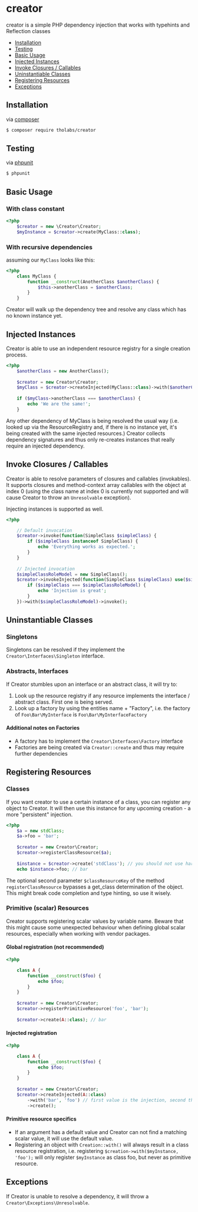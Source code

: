 # creator
creator is a simple PHP dependency injection that works with typehints and Reflection classes

* [Installation](#installation)
* [Testing](#testing)
* [Basic Usage](#basic-usage)
* [Injected Instances](#injected-instances)
* [Invoke Closures / Callables](#invoke-closures--callables)
* [Uninstantiable Classes](#uninstantiable-classes)
* [Registering Resources](#registering-resources)
* [Exceptions](#exceptions)

## Installation
via [composer](https://getcomposer.org/)
````bash
$ composer require tholabs/creator
````

## Testing
via [phpunit](https://phpunit.de/)
````bash
$ phpunit
````


## Basic Usage
### With class constant
````php
<?php
    $creator = new \Creator\Creator;
    $myInstance = $creator->create(MyClass::class);
````
### With recursive dependencies
assuming our `MyClass` looks like this:
````php
<?php
    class MyClass {
        function __construct(AnotherClass $anotherClass) {
            $this->anotherClass = $anotherClass;
        }
    }
````
Creator will walk up the dependency tree and resolve any class which has no known instance yet.

## Injected Instances
Creator is able to use an independent resource registry for a single creation process.
````php
<?php
    $anotherClass = new AnotherClass();
    
    $creator = new Creator\Creator;
    $myClass = $creator->createInjected(MyClass::class)->with($anotherClass)->create();
    
    if ($myClass->anotherClass === $anotherClass) {
        echo 'We are the same!';
    }
````
Any other dependency of MyClass is being resolved the usual way (i.e. looked up via the ResourceRegistry and, if there is no instance yet, it's being created with the same injected resources.)
Creator collects dependency signatures and thus only re-creates instances that really require an injected dependency.

## Invoke Closures / Callables
Creator is able to resolve parameters of closures and callables (invokables). It supports closures and method-context array callables with the object at index 0 (using the class name at index 0 is currently not supported and will cause Creator to throw an `Unresolvable` exception).

Injecting instances is supported as well.
````php
<?php

    // Default invocation
    $creator->invoke(function(SimpleClass $simpleClass) {
        if ($simpleClass instanceof SimpleClass) {
            echo 'Everything works as expected.';
        }
    }
    
    // Injected invocation
    $simpleClassRoleModel = new SimpleClass();
    $creator->invokeInjected(function(SimpleClass $simpleClass) use($simpleClassRoleModel) {
        if ($simpleClass === $simpleClassRoleModel) {
            echo 'Injection is great';
        }
    })->with($simpleClassRoleModel)->invoke();
````

## Uninstantiable Classes
### Singletons
Singletons can be resolved if they implement the `Creator\Interfaces\Singleton` interface.
### Abstracts, Interfaces
If Creator stumbles upon an interface or an abstract class, it will try to:

1. Look up the resource registry if any resource implements the interface / abstract class. First one is being served.
2. Look up a factory by using the entities name + "Factory", i.e. the factory of `Foo\Bar\MyInterface` is `Foo\Bar\MyInterfaceFactory`

#### Additional notes on Factories
* A factory has to implement the `Creator\Interfaces\Factory` interface
* Factories are being created via `Creator::create` and thus may require further dependencies

## Registering Resources
### Classes
If you want creator to use a certain instance of a class, you can register any object to Creator. It will then use this instance for any upcoming creation - a more "persistent" injection.
````php
<?php
    $a = new stdClass;
    $a->foo = 'bar';
    
    $creator = new Creator\Creator;
    $creator->registerClassResource($a);
    
    $instance = $creator->create('stdClass'); // you should not use hardcoded strings as class names; always prefer the class constant
    echo $instance->foo; // bar
````
The optional second parameter `$classResourceKey` of the method `registerClassResource` bypasses a get_class determination of the object. This might break code completion and type hinting, so use it wisely.
### Primitive (scalar) Resources
Creator supports registering scalar values by variable name. Beware that this might cause some unexpected behaviour when defining global scalar resources, especially when working with vendor packages.

#### Global registration (not recommended)
````php
<?php

    class A {
        function __construct($foo) {
            echo $foo;
        }
    }
    
    $creator = new Creator\Creator;
    $creator->registerPrimitiveResource('foo', 'bar');
    
    $creator->create(A::class); // bar
````

#### Injected registration
````php
<?php

    class A {
        function __construct($foo) {
            echo $foo;
        }
    }
    
    $creator = new Creator\Creator;
    $creator->createInjected(A::class)
        ->with('bar', 'foo') // first value is the injection, second the resource key
        ->create();
````

#### Primitive resource specifics
- If an argument has a default value and Creator can not find a matching scalar value, it will use the default value.
- Registering an object with `Creation::with()` will always result in a class resource registration, i.e. registering `$creation->with($myInstance, 'foo');` will only register `$myInstance` as class foo, but never as primitive resource.

## Exceptions
If Creator is unable to resolve a dependency, it will throw a `Creator\Exceptions\Unresolvable`.
